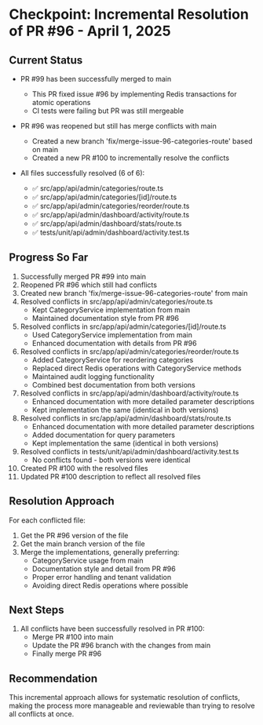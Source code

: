 # Checkpoint: Incremental Resolution of PR #96 - April 1, 2025

## Current Status
- PR #99 has been successfully merged to main
  - This PR fixed issue #96 by implementing Redis transactions for atomic operations
  - CI tests were failing but PR was still mergeable

- PR #96 was reopened but still has merge conflicts with main
  - Created a new branch 'fix/merge-issue-96-categories-route' based on main
  - Created a new PR #100 to incrementally resolve the conflicts

- All files successfully resolved (6 of 6):
  - ✅ src/app/api/admin/categories/route.ts
  - ✅ src/app/api/admin/categories/[id]/route.ts
  - ✅ src/app/api/admin/categories/reorder/route.ts
  - ✅ src/app/api/admin/dashboard/activity/route.ts
  - ✅ src/app/api/admin/dashboard/stats/route.ts
  - ✅ tests/unit/api/admin/dashboard/activity.test.ts

## Progress So Far
1. Successfully merged PR #99 into main
2. Reopened PR #96 which still had conflicts
3. Created new branch 'fix/merge-issue-96-categories-route' from main
4. Resolved conflicts in src/app/api/admin/categories/route.ts
   - Kept CategoryService implementation from main
   - Maintained documentation style from PR #96
5. Resolved conflicts in src/app/api/admin/categories/[id]/route.ts
   - Used CategoryService implementation from main
   - Enhanced documentation with details from PR #96
6. Resolved conflicts in src/app/api/admin/categories/reorder/route.ts
   - Added CategoryService for reordering categories
   - Replaced direct Redis operations with CategoryService methods
   - Maintained audit logging functionality
   - Combined best documentation from both versions
7. Resolved conflicts in src/app/api/admin/dashboard/activity/route.ts
   - Enhanced documentation with more detailed parameter descriptions
   - Kept implementation the same (identical in both versions)
8. Resolved conflicts in src/app/api/admin/dashboard/stats/route.ts
   - Enhanced documentation with more detailed parameter descriptions
   - Added documentation for query parameters
   - Kept implementation the same (identical in both versions)
9. Resolved conflicts in tests/unit/api/admin/dashboard/activity.test.ts
   - No conflicts found - both versions were identical
10. Created PR #100 with the resolved files
11. Updated PR #100 description to reflect all resolved files

## Resolution Approach
For each conflicted file:
1. Get the PR #96 version of the file
2. Get the main branch version of the file
3. Merge the implementations, generally preferring:
   - CategoryService usage from main
   - Documentation style and detail from PR #96
   - Proper error handling and tenant validation
   - Avoiding direct Redis operations where possible

## Next Steps
1. All conflicts have been successfully resolved in PR #100:
   - Merge PR #100 into main
   - Update the PR #96 branch with the changes from main
   - Finally merge PR #96

## Recommendation
This incremental approach allows for systematic resolution of conflicts, making the process more manageable and reviewable than trying to resolve all conflicts at once.
